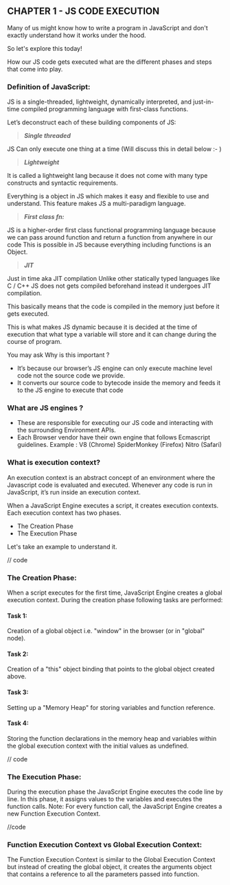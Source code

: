 ## CHAPTER 1 - JS CODE EXECUTION

Many of us might know how to write a program in JavaScript and don't exactly understand how it works under the hood.

So let's explore this today!

How our JS code gets executed what are the different phases and steps that come into play.

### Definition of JavaScript:

JS is a single-threaded, lightweight, dynamically interpreted, and just-in-time compiled programming language with first-class functions.

Let’s deconstruct each of these building components of JS:

> **_Single threaded_**

JS Can only execute one thing at a time (Will discuss this in detail below :- )

> **_Lightweight_**

It is called a lightweight lang because it does not come with many type constructs and syntactic requirements.

Everything is a object in JS which makes it easy and flexible to use and understand.
This feature makes JS a multi-paradigm language.

> **_First class fn:_**

JS is a higher-order first class functional programming language because we can pass around function and return a function from anywhere in our code
This is possible in JS because everything including functions is an Object.

> **_JIT_**

Just in time aka JIT compilation
Unlike other statically typed languages like C / C++
JS does not gets compiled beforehand instead it undergoes JIT compilation.

This basically means that the code is compiled in the memory just before it gets executed.

This is what makes JS dynamic because it is decided at the time of execution that what type a variable will store and it can change during the course of program.

You may ask Why is this important ?

- It’s because our browser’s JS engine can only execute machine level code not the source code we provide.
- It converts our source code to bytecode inside the memory and feeds it to the JS engine to execute that code

### What are JS engines ?

- These are responsible for executing our JS code and interacting with the surrounding Environment APIs.
- Each Browser vendor have their own engine that follows Ecmascript guidelines.
  Example : V8 (Chrome) SpiderMonkey (Firefox) Nitro (Safari)

### What is execution context?

An execution context is an abstract concept of an environment where the Javascript code is evaluated and executed. Whenever any code is run in JavaScript, it’s run inside an execution context.

When a JavaScript Engine executes a script, it creates execution contexts. Each execution context has two phases.

- The Creation Phase
- The Execution Phase

Let's take an example to understand it.

// code

### The Creation Phase:

When a script executes for the first time, JavaScript Engine creates a global execution context. During the creation phase following tasks are performed:

#### Task 1:

Creation of a global object i.e. "window" in the browser (or in "global" node).

#### Task 2:

Creation of a "this" object binding that points to the global object created above.

#### Task 3:

Setting up a "Memory Heap" for storing variables and function reference.

#### Task 4:

Storing the function declarations in the memory heap and variables within the global execution context with the initial values as undefined.

// code

### The Execution Phase:

During the execution phase the JavaScript Engine executes the code line by line. In this phase, it assigns values to the variables and executes the function calls.
Note: For every function call, the JavaScript Engine creates a new Function Execution Context.

//code

### Function Execution Context vs Global Execution Context:

The Function Execution Context is similar to the Global Execution Context but instead of creating the global object, it creates the arguments object that contains a reference to all the parameters passed into function.
